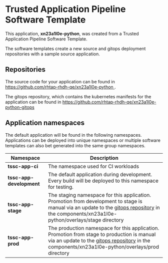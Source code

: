 # Trusted Application Pipeline Software Template

This application, **xn23a1l0e-python**, was created from a Trusted Application Pipeline Software Template.

The software templates create a new source and gitops deployment repositories with a sample source application. 

## Repositories

The source code for your application can be found in [https://github.com/rhtap-rhdh-qe/xn23a1l0e-python ](https://github.com/rhtap-rhdh-qe/xn23a1l0e-python ).
 
The gitops repository, which contains the kubernetes manifests for the application can be found in 
[https://github.com/rhtap-rhdh-qe/xn23a1l0e-python-gitops ](https://github.com/rhtap-rhdh-qe/xn23a1l0e-python-gitops ) 

## Application namespaces 

The default application will be found in the following namespaces. Applications can be deployed into unique namespaces or multiple software templates can also bet generated into the same group namespaces.  

|  Namespace   |  Description   |  
| -------- | -------- |
| **tssc-app-ci** | The namespace used for CI workloads |
| **tssc-app-development** | The default application during development. Every build will be deployed to this namespace for testing. |
| **tssc-app-stage** | The staging namespace for this application. Promotion from development to stage is manual via an update to the [gitops repository](https://github.com/rhtap-rhdh-qe/xn23a1l0e-python-gitops ) in the components/xn23a1l0e-python/overlays/stage directory |
| **tssc-app-prod** | The production namespace for this application. Promotion from stage to production is manual via an update to the [gitops repository](https://github.com/rhtap-rhdh-qe/xn23a1l0e-python-gitops ) in the components/xn23a1l0e-python/overlays/prod directory |
